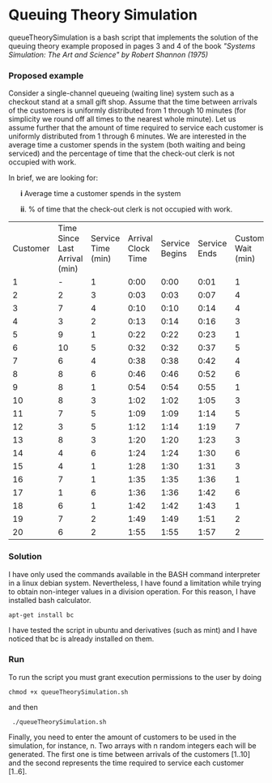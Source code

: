 <h1>Queuing Theory Simulation</h1>

queueTheorySimulation is a bash script that implements the solution of the queuing theory example proposed in pages 3 and 4 of the book <cite>"Systems Simulation: The Art and Science" by Robert Shannon (1975)</cite> 

<h3>Proposed example</h3>

Consider a single-channel queueing (waiting line) system such as a checkout stand at a small gift shop. Assume that
the time between arrivals of the customers is uniformly distributed from 1 through 10 minutes (for simplicity we
round off all times to the nearest whole minute). Let us assume further that the amount of time required to service
each customer is uniformly distributed from 1 through 6 minutes. We are interested in the average time a customer
spends in the system (both waiting and being serviced) and the percentage of time that the check-out clerk is not
occupied with work.


In brief, we are looking for:

<ul>
<b>i</b> Average time a customer spends in the system
</ul>
<ul>
<b>ii</b>. % of time that the check-out clerk is not occupied with work.

</ul>

<table>
<tr>
<td>Customer</td>
  <td>Time Since Last Arrival (min)</td>
  <td>Service Time (min)</td>
  <td>Arrival Clock Time</td>
  <td>Service Begins</td>
  <td>Service Ends</td>
  <td>Customer Wait (min)</td>
  <td>Clerk idle (min)</td>
</tr>
<tr>
<td>1</td>
  <td>-</td>
  <td>1</td>
  <td>0:00</td>
  <td>0:00</td>
  <td>0:01</td>
  <td>1</td>
  <td>0</td>
</tr>
<tr>
<td>2</td>
  <td>2</td>
  <td>3</td>
  <td>0:03</td>
  <td>0:03</td>
  <td>0:07</td>
  <td>4</td>
  <td>2</td>
</tr>
<tr>
<td>3</td>
  <td>7</td>
  <td>4</td>
  <td>0:10</td>
  <td>0:10</td>
  <td>0:14</td>
  <td>4</td>
  <td>3</td>
</tr>
<tr>
<td>4</td>
  <td>3</td>
  <td>2</td>
  <td>0:13</td>
  <td>0:14</td>
  <td>0:16</td>
  <td>3</td>
  <td>0</td>
</tr>
<tr>
<td>5</td>
  <td>9</td>
  <td>1</td>
  <td>0:22</td>
  <td>0:22</td>
  <td>0:23</td>
  <td>1</td>
  <td>6</td>
</tr>
<tr>
<td>6</td>
  <td>10</td>
  <td>5</td>
  <td>0:32</td>
  <td>0:32</td>
  <td>0:37</td>
  <td>5</td>
  <td>9</td>
</tr>
<tr>
<td>7</td>
  <td>6</td>
  <td>4</td>
  <td>0:38</td>
  <td>0:38</td>
  <td>0:42</td>
  <td>4</td>
  <td>1</td>
</tr>
<td>8</td>
  <td>8</td>
  <td>6</td>
  <td>0:46</td>
  <td>0:46</td>
  <td>0:52</td>
  <td>6</td>
  <td>4</td>
</tr>
<tr>
<td>9</td>
  <td>8</td>
  <td>1</td>
  <td>0:54</td>
  <td>0:54</td>
  <td>0:55</td>
  <td>1</td>
  <td>2</td>
</tr>
<tr>
<td>10</td>
  <td>8</td>
  <td>3</td>
  <td>1:02</td>
  <td>1:02</td>
  <td>1:05</td>
  <td>3</td>
  <td>7</td>
</tr>
<tr>
<td>11</td>
  <td>7</td>
  <td>5</td>
  <td>1:09</td>
  <td>1:09</td>
  <td>1:14</td>
  <td>5</td>
  <td>4</td>
</tr>
<td>12</td>
  <td>3</td>
  <td>5</td>
  <td>1:12</td>
  <td>1:14</td>
  <td>1:19</td>
  <td>7</td>
  <td>0</td>
</tr>
<tr>
<td>13</td>
  <td>8</td>
  <td>3</td>
  <td>1:20</td>
  <td>1:20</td>
  <td>1:23</td>
  <td>3</td>
  <td>1</td>
</tr>
<tr>
<td>14</td>
  <td>4</td>
  <td>6</td>
  <td>1:24</td>
  <td>1:24</td>
  <td>1:30</td>
  <td>6</td>
  <td>1</td>
</tr>
<tr>
<td>15</td>
  <td>4</td>
  <td>1</td>
  <td>1:28</td>
  <td>1:30</td>
  <td>1:31</td>
  <td>3</td>
  <td>0</td>
</tr>
<tr>
<td>16</td>
  <td>7</td>
  <td>1</td>
  <td>1:35</td>
  <td>1:35</td>
  <td>1:36</td>
  <td>1</td>
  <td>4</td>
</tr>
<tr>
<td>17</td>
  <td>1</td>
  <td>6</td>
  <td>1:36</td>
  <td>1:36</td>
  <td>1:42</td>
  <td>6</td>
  <td>0</td>
</tr>
<tr>
<td>18</td>
  <td>6</td>
  <td>1</td>
  <td>1:42</td>
  <td>1:42</td>
  <td>1:43</td>
  <td>1</td>
  <td>0</td>
</tr>
<tr>
<td>19</td>
  <td>7</td>
  <td>2</td>
  <td>1:49</td>
  <td>1:49</td>
  <td>1:51</td>
  <td>2</td>
  <td>6</td>
</tr>
<tr>
<td>20</td>
  <td>6</td>
  <td>2</td>
  <td>1:55</td>
  <td>1:55</td>
  <td>1:57</td>
  <td>2</td>
  <td>4</td>
</tr>
</table> 


<h3>Solution</h3>

I have only used the commands available in the BASH command interpreter in a linux debian system. 
Nevertheless, I have found a limitation while trying to obtain non-integer values in a division operation.
For this reason, I have installed bash calculator.<br>

<code>apt-get install bc</code> <br>

I have tested the script in ubuntu and derivatives (such as mint) and I have noticed that bc is already installed
on them.

<h3>Run</h3>

To run the script you must grant execution permissions to the user by doing<br>

<code>chmod +x queueTheorySimulation.sh</code><br>

and then

<code> ./queueTheorySimulation.sh </code>

Finally, you need to enter the amount of customers to be used in the simulation, for instance, n.
Two arrays with n random integers each will be generated. The first one is time between arrivals of the customers [1..10] and the second represents the time required to service each customer [1..6].

